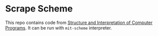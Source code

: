 # Scrape Scheme

This repo contains code from [Structure and Interpretation of Computer Programs](https://mitpress.mit.edu/sites/default/files/sicp/full-text/book/book.html). It can be run with `mit-scheme` interpreter.